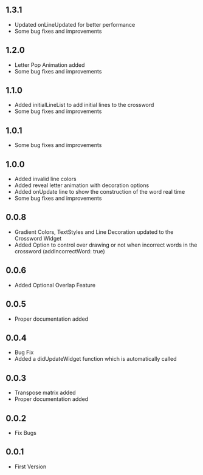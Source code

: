 ## 1.3.1

* Updated onLineUpdated for better performance
* Some bug fixes and improvements

## 1.2.0

* Letter Pop Animation added
* Some bug fixes and improvements

## 1.1.0

* Added initialLineList to add initial lines to the crossword
* Some bug fixes and improvements

## 1.0.1

* Some bug fixes and improvements

## 1.0.0

* Added invalid line colors
* Added reveal letter animation with decoration options
* Added onUpdate line to show the construction of the word real time
* Some bug fixes and improvements

## 0.0.8

* Gradient Colors, TextStyles and Line Decoration updated to the Crossword Widget
* Added Option to control over drawing or not when incorrect words in the crossword (addIncorrectWord: true)

## 0.0.6

* Added Optional Overlap Feature

## 0.0.5

* Proper documentation added

## 0.0.4

* Bug Fix
* Added a didUpdateWidget function which is automatically called

## 0.0.3

* Transpose matrix added
* Proper documentation added

## 0.0.2

* Fix Bugs

## 0.0.1

* First Version



